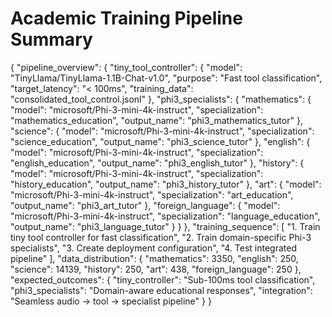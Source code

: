 # Academic Training Pipeline Summary

{
"pipeline_overview": {
"tiny_tool_controller": {
"model": "TinyLlama/TinyLlama-1.1B-Chat-v1.0",
"purpose": "Fast tool classification",
"target_latency": "< 100ms",
"training_data": "consolidated_tool_control.jsonl"
},
"phi3_specialists": {
"mathematics": {
"model": "microsoft/Phi-3-mini-4k-instruct",
"specialization": "mathematics_education",
"output_name": "phi3_mathematics_tutor"
},
"science": {
"model": "microsoft/Phi-3-mini-4k-instruct",
"specialization": "science_education",
"output_name": "phi3_science_tutor"
},
"english": {
"model": "microsoft/Phi-3-mini-4k-instruct",
"specialization": "english_education",
"output_name": "phi3_english_tutor"
},
"history": {
"model": "microsoft/Phi-3-mini-4k-instruct",
"specialization": "history_education",
"output_name": "phi3_history_tutor"
},
"art": {
"model": "microsoft/Phi-3-mini-4k-instruct",
"specialization": "art_education",
"output_name": "phi3_art_tutor"
},
"foreign_language": {
"model": "microsoft/Phi-3-mini-4k-instruct",
"specialization": "language_education",
"output_name": "phi3_language_tutor"
}
}
},
"training_sequence": [
"1. Train tiny tool controller for fast classification",
"2. Train domain-specific Phi-3 specialists",
"3. Create deployment configuration",
"4. Test integrated pipeline"
],
"data_distribution": {
"mathematics": 3350,
"english": 250,
"science": 14139,
"history": 250,
"art": 438,
"foreign_language": 250
},
"expected_outcomes": {
"tiny_controller": "Sub-100ms tool classification",
"phi3_specialists": "Domain-aware educational responses",
"integration": "Seamless audio → tool → specialist pipeline"
}
}
